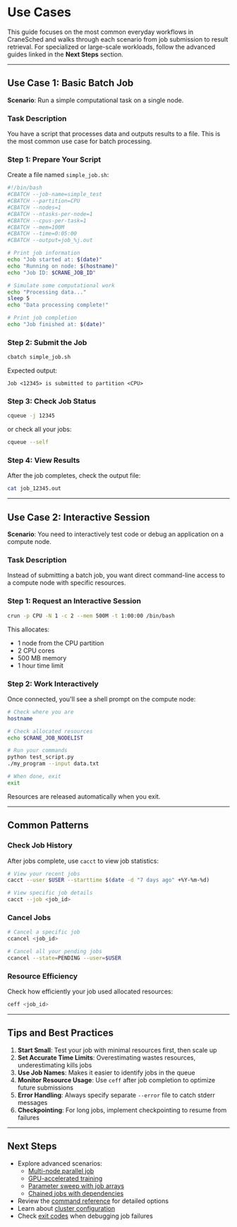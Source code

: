 # Use Cases

This guide focuses on the most common everyday workflows in CraneSched and walks through each scenario from job submission to result retrieval. For specialized or large-scale workloads, follow the advanced guides linked in the **Next Steps** section.

---

## Use Case 1: Basic Batch Job

**Scenario**: Run a simple computational task on a single node.

### Task Description

You have a script that processes data and outputs results to a file. This is the most common use case for batch processing.

### Step 1: Prepare Your Script

Create a file named `simple_job.sh`:

```bash
#!/bin/bash
#CBATCH --job-name=simple_test
#CBATCH --partition=CPU
#CBATCH --nodes=1
#CBATCH --ntasks-per-node=1
#CBATCH --cpus-per-task=1
#CBATCH --mem=100M
#CBATCH --time=0:05:00
#CBATCH --output=job_%j.out

# Print job information
echo "Job started at: $(date)"
echo "Running on node: $(hostname)"
echo "Job ID: $CRANE_JOB_ID"

# Simulate some computational work
echo "Processing data..."
sleep 5
echo "Data processing complete!"

# Print job completion
echo "Job finished at: $(date)"
```

### Step 2: Submit the Job

```bash
cbatch simple_job.sh
```

Expected output:
```
Job <12345> is submitted to partition <CPU>
```

### Step 3: Check Job Status

```bash
cqueue -j 12345
```

or check all your jobs:

```bash
cqueue --self
```

### Step 4: View Results

After the job completes, check the output file:

```bash
cat job_12345.out
```

---

## Use Case 2: Interactive Session

**Scenario**: You need to interactively test code or debug an application on a compute node.

### Task Description

Instead of submitting a batch job, you want direct command-line access to a compute node with specific resources.

### Step 1: Request an Interactive Session

```bash
crun -p CPU -N 1 -c 2 --mem 500M -t 1:00:00 /bin/bash
```

This allocates:
- 1 node from the CPU partition
- 2 CPU cores
- 500 MB memory
- 1 hour time limit

### Step 2: Work Interactively

Once connected, you'll see a shell prompt on the compute node:

```bash
# Check where you are
hostname

# Check allocated resources
echo $CRANE_JOB_NODELIST

# Run your commands
python test_script.py
./my_program --input data.txt

# When done, exit
exit
```

Resources are released automatically when you exit.

---

## Common Patterns

### Check Job History

After jobs complete, use `cacct` to view job statistics:

```bash
# View your recent jobs
cacct --user $USER --starttime $(date -d "7 days ago" +%Y-%m-%d)

# View specific job details
cacct --job <job_id>
```

### Cancel Jobs

```bash
# Cancel a specific job
ccancel <job_id>

# Cancel all your pending jobs
ccancel --state=PENDING --user=$USER
```

### Resource Efficiency

Check how efficiently your job used allocated resources:

```bash
ceff <job_id>
```

---

## Tips and Best Practices

1. **Start Small**: Test your job with minimal resources first, then scale up
2. **Set Accurate Time Limits**: Overestimating wastes resources, underestimating kills jobs
3. **Use Job Names**: Makes it easier to identify jobs in the queue
4. **Monitor Resource Usage**: Use `ceff` after job completion to optimize future submissions
5. **Error Handling**: Always specify separate `--error` file to catch stderr messages
6. **Checkpointing**: For long jobs, implement checkpointing to resume from failures

---

## Next Steps

- Explore advanced scenarios:
	- [Multi-node parallel job](use_case_multi_node.md)
	- [GPU-accelerated training](use_case_gpu.md)
	- [Parameter sweep with job arrays](use_case_param_sweep.md)
	- [Chained jobs with dependencies](use_case_pipeline.md)
- Review the [command reference](../command/cbatch.md) for detailed options
- Learn about [cluster configuration](../deployment/configuration/config.md)
- Check [exit codes](exit_code.md) when debugging job failures
